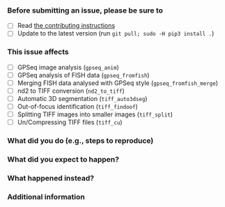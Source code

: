 ### Before submitting an issue, please be sure to

- [ ] Read [the contributing instructions](https://ggirelli.github.io/pygpseq/contributing)
- [ ] Update to the latest version (run `git pull; sudo -H pip3 install .`)

### This issue affects

- [ ] GPSeq image analysis (`gpseq_anim`)
- [ ] GPSeq analysis of FISH data (`gpseq_fromfish`)
- [ ] Merging FISH data analysed with GPSeq style (`gpseq_fromfish_merge`)
- [ ] nd2 to TIFF conversion (`nd2_to_tiff`)
- [ ] Automatic 3D segmentation (`tiff_auto3dseg`)
- [ ] Out-of-focus identification (`tiff_findoof`)
- [ ] Splitting TIFF images into smaller images (`tiff_split`)
- [ ] Un/Compressing TIFF files (`tiff_cu`)

### What did you do (e.g., steps to reproduce)

### What did you expect to happen?

### What happened instead?

### Additional information

